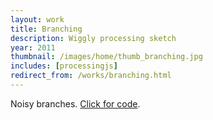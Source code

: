 ```yaml
---
layout: work
title: Branching
description: Wiggly processing sketch
year: 2011
thumbnail: /images/home/thumb_branching.jpg
includes: [processingjs]
redirect_from: /works/branching.html
---
```


Noisy branches. [Click for code](http://www.openprocessing.org/sketch/65382).

<p>
	<center>
	<canvas data-processing-sources="/js/code/Branching/Branching.pde"></canvas>
	</center>
</p>
